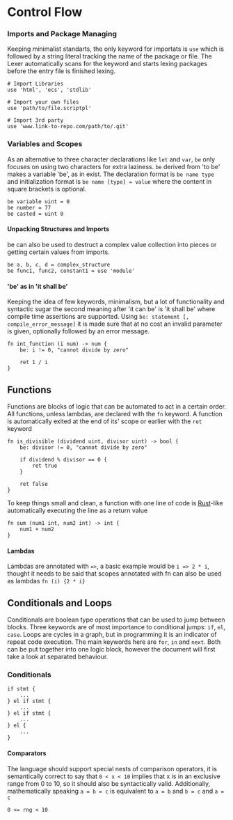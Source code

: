 # Control Flow

### Imports and Package Managing

Keeping minimalist standarts, the only keyword for importats is `use` which is followed by a string literal tracking the name of the package or file. The Lexer automatically scans for the keyword and starts lexing packages before the entry file is finished lexing.

```
# Import Libraries
use 'html', 'ecs', 'stdlib'

# Import your own files
use 'path/to/file.scriptpl'

# Import 3rd party
use 'www.link-to-repo.com/path/to/.git'
```

### Variables and Scopes

As an alternative to three character declarations like `let` and `var`, `be` only focuses on using two characters for extra laziness. `be` derived from 'to be' makes a variable 'be', as in exist. The declaration format is `be name type` and initialization format is `be name [type] = value` where the content in square brackets is optional.

```
be variable uint = 0
be number = 77
be casted = uint 0
```

#### Unpacking Structures and Imports

be can also be used to destruct a complex value collection into pieces or getting certain values from imports.

```
be a, b, c, d = complex_structure
be func1, func2, constant1 = use 'module'
```

#### 'be' as in 'it shall be'

Keeping the idea of few keywords, minimalism, but a lot of functionality and syntactic sugar the second meaning after 'it can be' is 'it shall be' where compile time assertions are supported. Using `be: statement [, compile_error_message]` it is made sure that at no cost an invalid parameter is given, optionally followed by an error message.

```
fn int_function (i num) -> num {
    be: i != 0, "cannot divide by zero"
    
    ret 1 / i
}
```

## Functions

Functions are blocks of logic that can be automated to act in a certain order. All functions, unless lambdas, are declared with the `fn` keyword. A function is automatically exited at the end of its' scope or earlier with the `ret` keyword

```
fn is_divisible (dividend uint, divisor uint) -> bool {
    be: divisor != 0, "cannot divide by zero"

    if dividend % divisor == 0 {
        ret true
    }
    
    ret false
}
```

To keep things small and clean, a function with one line of code is [Rust](https://www.rust-lang.org/)-like automatically executing the line as a return value

```
fn sum (num1 int, num2 int) -> int {
    num1 + num2
}
```

#### Lambdas

Lambdas are annotated with `=>`, a basic example would be `i => 2 * i`, thought it needs to be said that scopes annotated with fn can also be used as lambdas `fn (i) {2 * i}`

## Conditionals and Loops

Conditionals are boolean type operations that can be used to jump between blocks. Three keywords are of most importance to conditional jumps: `if`, `el`, `case`. Loops are cycles in a graph, but in programming it is an indicator of repeat code execution. The main keywords here are `for`, `in` and `next`. Both can be put together into one logic block, however the document will first take a look at separated behaviour.

### Conditionals

```
if stmt {
    ...
} el if stmt {
    ...
} el if stmt {
    ...
} el {
    ...
}
```

#### Comparators

The language should support special nests of comparison operators, it is semantically correct to say that `0 < x < 10` implies that x is in an exclusive range from 0 to 10, so it should also be syntactically valid. Additionally, mathematically speaking `a = b = c` is equivalent to `a = b` and `b = c` and `a = c`

```
0 <= rng < 10
```
